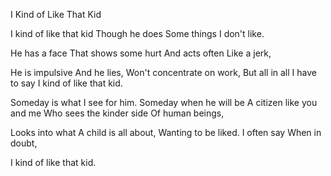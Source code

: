 I Kind of Like That Kid

I kind of like that kid
Though he does
Some things
I don't like.

He has a face
That shows some hurt
And acts often
Like a jerk,

He is impulsive
And he lies,
Won't concentrate on work,
But all in all
I have to say
I kind of like that kid.

Someday is what
I see for him.
Someday when he will be
A citizen like you and me
Who sees the kinder side
Of human beings,

Looks into what
A child is all about,
Wanting to be liked.
I often say
When in doubt,

I kind of like that kid.
